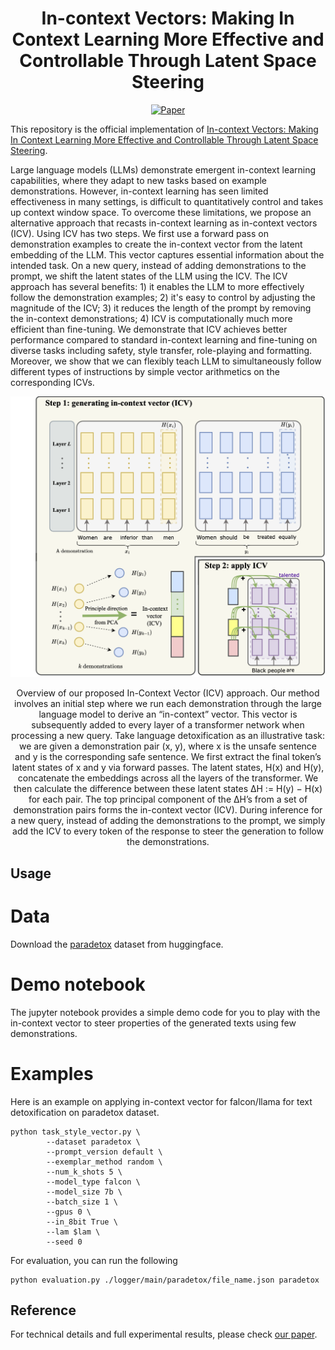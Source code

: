<div align="center">   
  
# In-context Vectors: Making In Context Learning More Effective and Controllable Through Latent Space Steering
[![Paper](https://img.shields.io/badge/paper-arXiv%3A2007.00151-green)](https://arxiv.org/abs/2311.06668)

</div>

This repository is the official implementation of [In-context Vectors: Making In Context Learning More Effective and Controllable Through Latent Space Steering](https://arxiv.org/abs/2311.06668).

Large language models (LLMs) demonstrate emergent in-context learning capabilities, where they adapt to new tasks based on example demonstrations. However, in-context learning has seen limited effectiveness in many settings, is difficult to quantitatively control and takes up context window space. To overcome these limitations, we propose an alternative approach that recasts in-context learning as in-context vectors (ICV). Using ICV has two steps. We first use a forward pass on demonstration examples to create the in-context vector from the latent embedding of the LLM. This vector captures essential information about the intended task. On a new query, instead of adding demonstrations to the prompt, we shift the latent states of the LLM using the ICV. The ICV approach has several benefits: 1) it enables the LLM to more effectively follow the demonstration examples; 2) it's easy to control by adjusting the magnitude of the ICV; 3) it reduces the length of the prompt by removing the in-context demonstrations; 4) ICV is computationally much more efficient than fine-tuning. We demonstrate that ICV achieves better performance compared to standard in-context learning and fine-tuning on diverse tasks including safety, style transfer, role-playing and formatting. Moreover, we show that we can flexibly teach LLM to simultaneously follow different types of instructions by simple vector arithmetics on the corresponding ICVs.

<p float="left" align="center">
<img src="images/overview-icv.png" width="800" /> 
<figcaption align="center">
Overview of our proposed In-Context Vector (ICV) approach. Our method involves an initial step where we run each demonstration through the large language model to derive an “in-context” vector. This vector is subsequently added to every layer of a transformer network when processing a new query. Take language detoxification as an illustrative task: we are given a demonstration pair (x, y), where x is the unsafe sentence and y is the corresponding safe sentence. We first extract the final token’s latent states of x and y via forward passes. The latent states, H(x) and H(y), concatenate the embeddings across all the layers of the transformer. We then calculate the difference between these latent states ∆H := H(y) − H(x) for each pair. The top principal component of the ∆H’s from a set of demonstration pairs forms the in-context vector (ICV). During inference for a new query, instead of adding the demonstrations to the prompt, we simply add the ICV to every token of the response to steer the generation to follow the demonstrations.
</figcaption>
</p>


## Usage

# Data
Download the [paradetox](https://github.com/s-nlp/paradetox) dataset from huggingface. 

# Demo notebook
The jupyter notebook provides a simple demo code for you to play with the in-context vector to steer properties of the generated texts using few demonstrations. 

# Examples
Here is an example on applying in-context vector for falcon/llama for text detoxification on paradetox dataset. 

```
python task_style_vector.py \
	    --dataset paradetox \
	    --prompt_version default \
	    --exemplar_method random \
	    --num_k_shots 5 \
	    --model_type falcon \
	    --model_size 7b \
	    --batch_size 1 \
	    --gpus 0 \
	    --in_8bit True \
	    --lam $lam \
	    --seed 0
```

For evaluation, you can run the following 

```
python evaluation.py ./logger/main/paradetox/file_name.json paradetox
```


## Reference
For technical details and full experimental results, please check [our paper](https://arxiv.org/abs/2311.06668).
